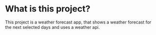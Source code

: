 # What is this project?

This project is a weather forecast app, that shows a weather forecast for the next selected days and uses a weather api.